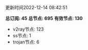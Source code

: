 更新时间2022-12-14 08:42:51

**总订阅: 45**
**总节点: 695**
**有效节点: 130**
- v2ray节点: 123
- ss节点: 1
- trojan节点: 6
